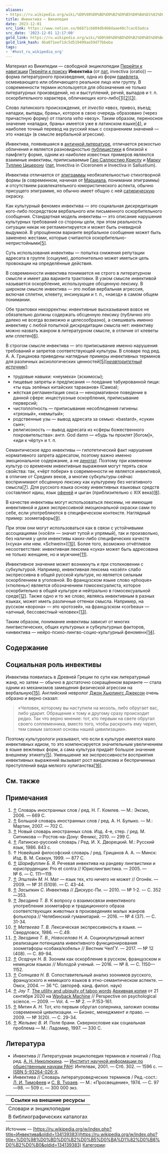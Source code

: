 ```yaml
---
aliases:
- https://ru.wikipedia.org/wiki/%D0%98%D0%BD%D0%B2%D0%B5%D0%BA%D1%82%D0%B8%D0%B2%D0%B0
title: Инвектива — Википедия
date: 2023-12-01
src_link: https://www.notion.so/66671cb604db468daae40c7cac63adca
src_date: '2023-12-01 12:17:00'
gold_link: https://ru.wikipedia.org/wiki/%D0%98%D0%BD%D0%B2%D0%B5%D0%BA%D1%82%D0%B8%D0%B2%D0%B0
gold_link_hash: 4ba071eef1dc5d519499ae59d77bbeba
tags:
- '#host_ru_wikipedia_org'
---
```



Материал из Википедии — свободной энциклопедии
[Перейти к навигации](#mw-head)
[Перейти к поиску](#searchInput)
**Инвекти́ва** (от [лат.](/wiki/%D0%9B%D0%B0%D1%82%D0%B8%D0%BD%D1%81%D0%BA%D0%B8%D0%B9_%D1%8F%D0%B7%D1%8B%D0%BA "Латинский язык") invectiva (oratio)) — форма литературного произведения, одна из форм [памфлета](/wiki/%D0%9F%D0%B0%D0%BC%D1%84%D0%BB%D0%B5%D1%82 "Памфлет"), осмеивающего или обличающего реальное лицо или группу. В современности термин используется для обозначения не только литературных произведений, но и выступлений, речей, выпадов и т. п. оскорбительного характера, обличающих кого-либо[[1]](#cite_note-1)[[2]](#cite_note-2)[[3]](#cite_note-3).


Слово латинского происхождения, от *invectio* «ввоз, привоз, въезд; нападки, выпады, брань», которое в свою очередь образовано (через причастную форму) от глагола *veho* «везу». Таким образом, переносное значение «нападки, брань» имеется уже в латинском языке[[4]](#cite_note-4), и наиболее точный перевод на русский язык с сохранением значений — это «наезд» (в смысле вербальной агрессии).


Инвектива, появившаяся в [античной литературе](/wiki/%D0%90%D0%BD%D1%82%D0%B8%D1%87%D0%BD%D0%B0%D1%8F_%D0%BB%D0%B8%D1%82%D0%B5%D1%80%D0%B0%D1%82%D1%83%D1%80%D0%B0 "Античная литература"), отличается резкостью обличения и является разновидностью [публицистики](/wiki/%D0%9F%D1%83%D0%B1%D0%BB%D0%B8%D1%86%D0%B8%D1%81%D1%82%D0%B8%D0%BA%D0%B0 "Публицистика") в близкой к памфлету форме, одним из наиболее известных примеров являются взаимные инвективы, приписываемые [Гаю Саллюстию Криспу](/wiki/%D0%A1%D0%B0%D0%BB%D0%BB%D1%8E%D1%81%D1%82%D0%B8%D0%B9 "Саллюстий") и [Марку Туллию Цицерону](/wiki/%D0%A6%D0%B8%D1%86%D0%B5%D1%80%D0%BE%D0%BD "Цицерон") ([лат.](/wiki/%D0%9B%D0%B0%D1%82%D0%B8%D0%BD%D1%81%D0%BA%D0%B8%D0%B9_%D1%8F%D0%B7%D1%8B%D0%BA "Латинский язык") Invectiva in Ciceronem и Invectiva in Sallustium).


Инвектива отличается от [эпиграммы](/wiki/%D0%AD%D0%BF%D0%B8%D0%B3%D1%80%D0%B0%D0%BC%D0%BC%D0%B0 "Эпиграмма") необязательностью стихотворной формы (в современном, начиная от [Марциала](/wiki/%D0%9C%D0%B0%D1%80%D0%BA_%D0%92%D0%B0%D0%BB%D0%B5%D1%80%D0%B8%D0%B9_%D0%9C%D0%B0%D1%80%D1%86%D0%B8%D0%B0%D0%BB "Марк Валерий Марциал"), понимании эпиграммы) и отсутствием развлекательного юмористического аспекта, обычно присущего эпиграмме, но обычно имеет общую с ней [сатирическую](/wiki/%D0%A1%D0%B0%D1%82%D0%B8%D1%80%D0%B0 "Сатира") окраску.


Как культурный феномен инвектива — это социальная дискредитация кого-либо посредством вербального или письменного оскорбительного сообщения. Стандартная модель инвективы — это описание нарушения культурных требований со стороны цели, при этом реальность ситуации никак не регламентируется и может быть очевидной выдумкой. В упрощённом варианте вербальное сообщение может быть заменено жестами, которые считаются оскорбительно-непристойными[[5]](#cite_note-:0-5).


Суть использования инвективы — попытка снижения репутации адресата в группе (социуме), дополнительно может иметься цель провокации на определённые действия.


В современности инвектива понимается не строго в литературном смысле и имеет два варианта трактовки. В узком смысле инвективой называется оскорбление, использующее обсценную лексику. В широком смысле инвектива — это любая вербальная агрессия, включая сплетни, клевету, инсинуации и т. п., «наезд» в самом общем понимании.


Обе трактовки некорректны: инвективные высказывания вовсе не обязательно должны содержать обсценную лексику (публично это далеко не всегда возможно и целесообразно), а смешивать именно инвективу с любой попыткой дискредитации смысла нет: инвективу можно назвать жанром в литературном смысле, в отличие от клеветы или сплетен[[6]](#cite_note-6).


В строгом смысле инвектива — это приписывание именно нарушения требований и запретов соответствующей культуры. В словаре под ред. А. А. Грицанова приведены наглядные примеры инвективных терминов для различных аксиологических ценностей[[5]](#cite_note-:0-5)[*[неавторитетный источник](/wiki/%D0%92%D0%B8%D0%BA%D0%B8%D0%BF%D0%B5%D0%B4%D0%B8%D1%8F:%D0%90%D0%B2%D1%82%D0%BE%D1%80%D0%B8%D1%82%D0%B5%D1%82%D0%BD%D1%8B%D0%B5_%D0%B8%D1%81%D1%82%D0%BE%D1%87%D0%BD%D0%B8%D0%BA%D0%B8 "Википедия:Авторитетные источники")*]:



* трудовые навыки: «неумеха» (эскимосы);
* пищевые запреты и предписания — поедание табуированной пищи: «ты ешь зелёных китайских тараканов» (Самоа);
* жёсткая регламентация секса — ненормативное поведение в данной сфере: инцестуозные оскорбления, приписывание перверсий;
* чистоплотность — приписывание несоблюдения гигиены: «грязный», «немытый»;
* родственные узы — вывод адресата за семью: «bastard», «сукин сын»;
* религиозность — вывод адресата из «сферы божественного покровительства»: англ. God damn — «будь ты проклят [богом]», «иди к чёрту» и т. п.


Семантическое ядро инвективы — гипотетический факт нарушения нормативного запрета адресатом, поэтому важно именно эмоциональное содержание, а не [денотат](/wiki/%D0%94%D0%B5%D0%BD%D0%BE%D1%82%D0%B0%D1%82 "Денотат"). Поэтому при изменении культур со временем инвективные выражения могут терять свои свойства: так, «чёрт побери» в современности не является инвективой, в отличие от Средних веков, а многие субкультуры сейчас воспринимают обсценную лексику как культурему без негативного смысла[[7]](#cite_note-7). Для русского языка основу инвективных языковых средств составляют идиш, язык [офеней](/wiki/%D0%9E%D1%84%D0%B5%D0%BD%D0%B8 "Офени") и цыган (приблизительно с XIX века)[[8]](#cite_note-8).


В качестве инвективы могут использоваться лексемы, не имеющие инвективной и даже экспрессивной эмоциональной окраски сами по себе, если употребляются в специфическом контексте. Наглядный пример: зоометафоры[[9]](#cite_note-9).


При этом они могут использоваться как в связи с устойчивыми ассоциациями («осёл» — значит тупой и упрямый), так и произвольно, без наличия у цели инвективы каких-либо специфических качеств («сука» или нем. «Schwein»)[[10]](#cite_note-10). Более того, возможно отчётливое несоответствие: инвективная лексема «сука» может быть адресована не только женщине, но и мужчине[[11]](#cite_note-11).


Инвективное значение может возникнуть и при столкновении с субкультурой. Например, инвективная лексема «козёл» слабо экспрессивна в общей русской культуре, но является сильным оскорблением в уголовной. Во французском языке слово «phoque» («тюлень») является обозначением гомосексуалиста, которое оскорбительно в общей культуре и нейтрально в гомосексуальной среде[[12]](#cite_note-12). Также одно и то же слово, являясь инвективным в разных языках, может иметь различные оттенки смысла. Например, на русском «ворона» — это «ротозей», на французском «corbeau» — «алчный, бессовестный человек»[[13]](#cite_note-13).


Таким образом, понимание инвективы зависит от многих лингвистических, общих культурных и субкультурных факторов, «инвектива — нейро-психо-лингво-социо-культурный феномен»[[14]](#cite_note-14).



Содержание
----------


Социальная роль инвективы
-------------------------


Инвектива появилась в Древней Греции по сути как литературный жанр, но затем — обычно в достаточно сокращённом варианте — стала одним из механизмов замещения физической агрессии на вербальную[[15]](#cite_note-15). Английский невролог [Джон Хьюлингс Джексон](/wiki/%D0%94%D0%B6%D0%B5%D0%BA%D1%81%D0%BE%D0%BD,_%D0%94%D0%B6%D0%BE%D0%BD_%D0%A5%D1%8C%D1%8E%D0%BB%D0%B8%D0%BD%D0%B3%D1%81 "Джексон, Джон Хьюлингс") очень образно и верно сказал:


> «Человек, которому вы наступили на мозоль, либо обругает вас, либо ударит. Обращение к тому и другому сразу происходит редко. Так что верно мнение: тот, кто первым на свете обругал своего соплеменника, вместо того, чтобы раскроить ему череп, тем самым заложил основы нашей цивилизации».

Поэтому культурологи указывают, что если в культуре имеется мало инвективных идиом, то это компенсируется значительным увеличением в языке вежливых форм, а сама культура придаёт большое значение внешнему этикету[[5]](#cite_note-:0-5). Уменьшение же экспрессивности восприятия инвективных выражений вызывает рост вандализма и беспричинных преступлений вида мелкого хулиганства[[16]](#cite_note-16).


См. также
---------


Примечания
----------



1. [↑](#cite_ref-1) Словарь иностранных слов / ред. Н. Г. Комлев. — М.: Эксмо, 2006. — 669 С.
2. [↑](#cite_ref-2) Большой словарь иностранных слов / ред. А. Н. Булыко. — М.: Мартин, 2007. — 702 С.
3. [↑](#cite_ref-3) Новый словарь иностранных слов. Изд. 4-е, стер. / ред. М. Ситникова — Ростов-на-Дону: Феникс, 2010. — 299 С.
4. [↑](#cite_ref-4) Латинско-русский словарь / Ред. И. Х. Дворецкий. М.: Русский язык, 1986. 843 с.
5. ↑  Новейший философский словарь / ред. Грицанов А. А. — Минск: Изд. В. М. Скакун, 1999. — 877 С.
6. [↑](#cite_ref-6) *Шарифуллин Б. Я.* Речевая инвектива на рандеву лингвистики и юриспруденции: Pro et contra // Юрислингвистика. — 2005. — № 6. — С. 111—119.
7. [↑](#cite_ref-7) *Эпштейн М. Н.* Мат — язык тех, кто ничего не может // Огонёк. — 2009. — № 31 (5109). — С. 43-44.
8. [↑](#cite_ref-8) *Засыпкин С.* Инвектива // Дискурс-Пи. — 2010. — № 1-2. — С. 352—353.
9. [↑](#cite_ref-9) *Звездина Т. В.* К вопросу о взаимосвязи инвективного употребления зоометафор и традиционного образа соответствующих животных в произведениях малых жанров фольклора // Челябинский гуманитарий. — 2016. — № 4 (37). — С. 31-34.
10. [↑](#cite_ref-10) *Матвеева Т. В.* Лексическая экспрессивность в языке. — Свердловск, 1986. — С.49.
11. [↑](#cite_ref-11) *Звездина Т. В., Новоселова Н. А.* Социокультурный аспект реализации потенциала инвективного функционирования зоометафоры «собака/кобель» // Вестник ЧелГУ. — 2017. — № 12 (408). — С. 89-94.
12. [↑](#cite_ref-12) *Осадчук Н. В.* Зооним как оскорбление в русском, французском и немецком языках // Молодой ученый. — 2016. — № 8. — С. 1150—1152.
13. [↑](#cite_ref-13) *Солнцева Н. В.* Сопоставительный анализ зоонимов русского, французского и немецкого языков в этно-семантическом аспекте. — Омск, 2004. — 36 °C. (автореф. канд. филол. наук)
14. [↑](#cite_ref-14) *Jay T.* [The utility and ubiquity of taboo words](http://people.uncw.edu/hakanr/documents/useoftaboowords.pdf) [Архивная копия](https://web.archive.org/web/20200921061346/http://people.uncw.edu/hakanr/documents/useoftaboowords.pdf) от 21 сентября 2020 на [Wayback Machine](/wiki/Wayback_Machine "Wayback Machine") // Perspective on psychological science. — 2009. — Vol. 4. — № 2. — P.153-161.
15. [↑](#cite_ref-15) *Митин А. Н.* Тот, кто первым обругал соперника, заложил основы современной цивилизации. — Бизнес, менеджмент и право. — 2009. — № 3(20). — С. 29-34.
16. [↑](#cite_ref-16) *Жельвис В. И.* Поле брани. Сквернословие как социальная проблема — М.: Ладомир, 1997. — 330 С.

Литература
----------


* Инвектива // Литературная энциклопедия терминов и понятий / Под ред. [А. Н. Николюкина](/wiki/%D0%9D%D0%B8%D0%BA%D0%BE%D0%BB%D1%8E%D0%BA%D0%B8%D0%BD,_%D0%90%D0%BB%D0%B5%D0%BA%D1%81%D0%B0%D0%BD%D0%B4%D1%80_%D0%9D%D0%B8%D0%BA%D0%BE%D0%BB%D0%B0%D0%B5%D0%B2%D0%B8%D1%87 "Николюкин, Александр Николаевич"). — [Институт научной информации по общественным наукам РАН](/wiki/%D0%98%D0%BD%D1%81%D1%82%D0%B8%D1%82%D1%83%D1%82_%D0%BD%D0%B0%D1%83%D1%87%D0%BD%D0%BE%D0%B9_%D0%B8%D0%BD%D1%84%D0%BE%D1%80%D0%BC%D0%B0%D1%86%D0%B8%D0%B8_%D0%BF%D0%BE_%D0%BE%D0%B1%D1%89%D0%B5%D1%81%D1%82%D0%B2%D0%B5%D0%BD%D0%BD%D1%8B%D0%BC_%D0%BD%D0%B0%D1%83%D0%BA%D0%B0%D0%BC_%D0%A0%D0%90%D0%9D "Институт научной информации по общественным наукам РАН"): Интелвак, 2001. — Стб. 302. — 1596 с. — [ISBN 5-93264-026-X](/wiki/%D0%A1%D0%BB%D1%83%D0%B6%D0%B5%D0%B1%D0%BD%D0%B0%D1%8F:%D0%98%D1%81%D1%82%D0%BE%D1%87%D0%BD%D0%B8%D0%BA%D0%B8_%D0%BA%D0%BD%D0%B8%D0%B3/593264026X).
* Инвектива // Словарь литературоведческих терминов / Ред.-сост.: [Л. И. Тимофеев](/wiki/%D0%A2%D0%B8%D0%BC%D0%BE%D1%84%D0%B5%D0%B5%D0%B2,_%D0%9B%D0%B5%D0%BE%D0%BD%D0%B8%D0%B4_%D0%98%D0%B2%D0%B0%D0%BD%D0%BE%D0%B2%D0%B8%D1%87 "Тимофеев, Леонид Иванович") и [С. В. Тураев](/wiki/%D0%A2%D1%83%D1%80%D0%B0%D0%B5%D0%B2,_%D0%A1%D0%B5%D1%80%D0%B3%D0%B5%D0%B9_%D0%92%D0%B0%D1%81%D0%B8%D0%BB%D1%8C%D0%B5%D0%B2%D0%B8%D1%87 "Тураев, Сергей Васильевич"). — М.: «Просвещение», 1974. — С. 97—98. — 509 с. — 300 000 экз.




| Ссылки на внешние ресурсы |
| --- |
| Словари и энциклопедии |
| В библиографических каталогах |


Источник — [https://ru.wikipedia.org/w/index.php?title=Инвектива&oldid=134139383](https://ru.wikipedia.org/w/index.php?title=%D0%98%D0%BD%D0%B2%D0%B5%D0%BA%D1%82%D0%B8%D0%B2%D0%B0&oldid=134139383)
[Категории](/wiki/%D0%A1%D0%BB%D1%83%D0%B6%D0%B5%D0%B1%D0%BD%D0%B0%D1%8F:%D0%9A%D0%B0%D1%82%D0%B5%D0%B3%D0%BE%D1%80%D0%B8%D0%B8 "Служебная:Категории"):